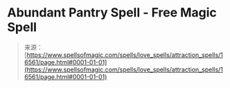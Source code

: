<!--yml
category: 未分类
date: 2024-06-12 18:56:59
-->

# Abundant Pantry Spell - Free Magic Spell

> 来源：[https://www.spellsofmagic.com/spells/love_spells/attraction_spells/16561/page.html#0001-01-01](https://www.spellsofmagic.com/spells/love_spells/attraction_spells/16561/page.html#0001-01-01)